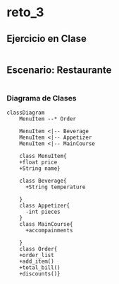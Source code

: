 # reto_3
## Ejercicio en Clase
```
```
## Escenario: Restaurante
```
```
### Diagrama de Clases
```mermaid
classDiagram
    MenuItem --* Order
    
    MenuItem <|-- Beverage
    MenuItem <|-- Appetizer
    MenuItem <|-- MainCourse

    class MenuItem{
    +float price
    +String name}

    class Beverage{
      +String temperature
 
    }
    class Appetizer{
      -int pieces
    }
    class MainCourse{
      +accompainments
 
    }
    class Order{
    +order_list
    +add_item()
    +total_bill()
    +discounts()}
```


